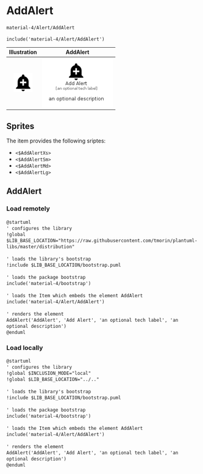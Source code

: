 # AddAlert


```text
material-4/Alert/AddAlert
```

```text
include('material-4/Alert/AddAlert')
```



| Illustration | AddAlert |
| :---: | :---: |
| ![illustration for Illustration](../../material-4/Alert/AddAlert.png) | ![illustration for AddAlert](../../material-4/Alert/AddAlert.Local.png) |



## Sprites
The item provides the following sriptes:

- `<$AddAlertXs>`
- `<$AddAlertSm>`
- `<$AddAlertMd>`
- `<$AddAlertLg>`





## AddAlert

### Load remotely
```plantuml
@startuml
' configures the library
!global $LIB_BASE_LOCATION="https://raw.githubusercontent.com/tmorin/plantuml-libs/master/distribution"

' loads the library's bootstrap
!include $LIB_BASE_LOCATION/bootstrap.puml

' loads the package bootstrap
include('material-4/bootstrap')

' loads the Item which embeds the element AddAlert
include('material-4/Alert/AddAlert')

' renders the element
AddAlert('AddAlert', 'Add Alert', 'an optional tech label', 'an optional description')
@enduml
```

### Load locally
```plantuml
@startuml
' configures the library
!global $INCLUSION_MODE="local"
!global $LIB_BASE_LOCATION="../.."

' loads the library's bootstrap
!include $LIB_BASE_LOCATION/bootstrap.puml

' loads the package bootstrap
include('material-4/bootstrap')

' loads the Item which embeds the element AddAlert
include('material-4/Alert/AddAlert')

' renders the element
AddAlert('AddAlert', 'Add Alert', 'an optional tech label', 'an optional description')
@enduml
```

